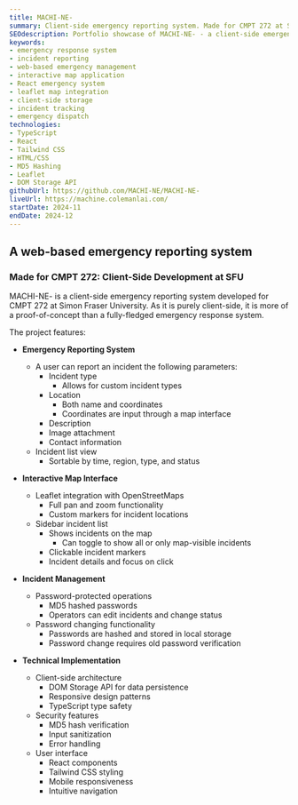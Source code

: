 ```yaml
---
title: MACHI-NE-
summary: Client-side emergency reporting system. Made for CMPT 272 at SFU.
SEOdescription: Portfolio showcase of MACHI-NE- - a client-side emergency reporting system created for CMPT 272 at SFU. View project details, features, and implementation of this emergency reporting application.
keywords:
- emergency response system
- incident reporting
- web-based emergency management
- interactive map application
- React emergency system
- leaflet map integration
- client-side storage
- incident tracking
- emergency dispatch
technologies: 
- TypeScript
- React
- Tailwind CSS
- HTML/CSS
- MD5 Hashing
- Leaflet
- DOM Storage API
githubUrl: https://github.com/MACHI-NE/MACHI-NE-
liveUrl: https://machine.colemanlai.com/
startDate: 2024-11
endDate: 2024-12
---
```


## A web-based emergency reporting system

### Made for CMPT 272: Client-Side Development at SFU

MACHI-NE- is a client-side emergency reporting system developed for CMPT 272 at Simon Fraser University. As it is purely client-side, it is more of a proof-of-concept than a fully-fledged emergency response system.

The project features:

- **Emergency Reporting System**
  - A user can report an incident the following parameters:
    - Incident type
      - Allows for custom incident types
    - Location
      - Both name and coordinates
      - Coordinates are input through a map interface
    - Description
    - Image attachment
    - Contact information
  - Incident list view
    - Sortable by time, region, type, and status

- **Interactive Map Interface**
  - Leaflet integration with OpenStreetMaps
    - Full pan and zoom functionality
    - Custom markers for incident locations
  - Sidebar incident list
    - Shows incidents on the map
      - Can toggle to show all or only map-visible incidents
    - Clickable incident markers
    - Incident details and focus on click

- **Incident Management**
  - Password-protected operations
    - MD5 hashed passwords
    - Operators can edit incidents and change status
  - Password changing functionality
    - Passwords are hashed and stored in local storage
    - Password change requires old password verification

- **Technical Implementation**
  - Client-side architecture
    - DOM Storage API for data persistence
    - Responsive design patterns
    - TypeScript type safety
  - Security features
    - MD5 hash verification
    - Input sanitization
    - Error handling
  - User interface
    - React components
    - Tailwind CSS styling
    - Mobile responsiveness
    - Intuitive navigation
